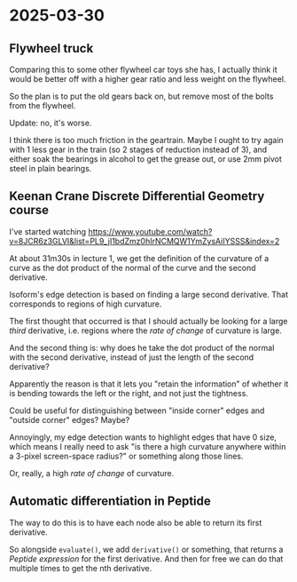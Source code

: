 # 2025-03-30

## Flywheel truck

Comparing this to some other flywheel car toys she has, I actually
think it would be better off with a higher gear ratio and less weight
on the flywheel.

So the plan is to put the old gears back on, but remove most of the
bolts from the flywheel.

Update: no, it's worse.

I think there is too much friction in the geartrain. Maybe I ought to
try again with 1 less gear in the train (so 2 stages of reduction
instead of 3), and either soak the bearings in alcohol to get the
grease out, or use 2mm pivot steel in plain bearings.

## Keenan Crane Discrete Differential Geometry course

I've started watching https://www.youtube.com/watch?v=8JCR6z3GLVI&list=PL9_jI1bdZmz0hIrNCMQW1YmZysAiIYSSS&index=2

At about 31m30s in lecture 1, we get the definition of the curvature
of a curve as the dot product of the normal of the curve and the
second derivative.

Isoform's edge detection is based on finding a large second
derivative. That corresponds to regions of high curvature.

The first thought that occurred is that I should actually be looking
for a large *third* derivative, i.e. regions where the *rate of change*
of curvature is large.

And the second thing is: why does he take the dot product of the normal
with the second derivative, instead of just the length of the second
derivative?

Apparently the reason is that it lets you "retain the information"
of whether it is bending towards the left or the right, and not
just the tightness.

Could be useful for distinguishing between "inside corner" edges
and "outside corner" edges? Maybe?

Annoyingly, my edge detection wants to highlight edges that have 0 size,
which means I really need to ask "is there a high
curvature anywhere within a 3-pixel screen-space radius?" or something
along those lines.

Or, really, a high *rate of change* of curvature.

## Automatic differentiation in Peptide

The way to do this is to have each node also be able to return
its first derivative.

So alongside `evaluate()`, we add `derivative()` or something,
that returns a *Peptide expression* for the first derivative. And then
for free we can do that multiple times to get the nth derivative.
